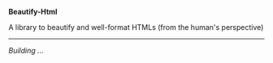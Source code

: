 **Beautify-Html**

A library to beautify and well-format HTMLs (from the human's perspective)

***

*Building ...*